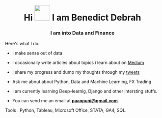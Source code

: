 
<h1 align="center">Hi <img src="https://raw.githubusercontent.com/MartinHeinz/MartinHeinz/master/wave.gif" width="50px"> I am Benedict Debrah </h1>
<h3 align="center">I am into Data and Finance </h3>

Here's what I do:

- I make sense out of data

- I occasionally write articles about topics i learn about on [Medium](https://medium.com/@kwamepuni)

- I share my progress and dump my thoughts through my [tweets](https://twitter.com/OpuniDebrah)

- Ask me about about Python, Data and Machine Learning, FX Trading 
  
- I am currently learning Deep-learnig, Django and other intersting stuffs.

- You can send me an email at **paaopuni@gmail.com**

Tools :
Python, Tableau, Microsoft Office, STATA, GA4, SQL.











